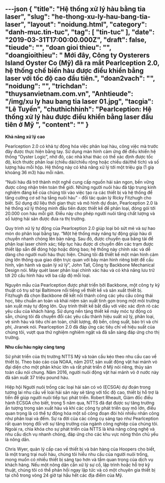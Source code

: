 ---json
{
    "title": "Hệ thống xử lý hàu bằng tia laser",
    "slug": "he-thong-xu-ly-hau-bang-tia-laser",
    "layout": "noidung.html",
    "category": "danh-muc.tin-tuc",
    "tag": [
        "tin-tuc"
    ],
    "date": "2019-03-31T17:00:00.000Z",
    "draft": false,
    "tieude": "",
    "doan gioi thieu": "",
    "doangioithieu": " Mới đây, Công ty Oysterers Island Oyster Co (Mỹ) đã ra mắt Pearlception 2.0, hệ thống chế biến hàu được điều khiển bằng laser với tốc độ cao đầu tiên.",
    "doan2vach": "",
    "noidung": "",
    "trichdan": "thuysanvietnam.com.vn",
    "Anhtieude": "/img/xu ly hau bang tia laser 01.jpg",
    "tacgia": "Lê Tuyến",
    "chuthichhinh": "Pearlception: Hệ thống xử lý hàu được điều khiển bằng laser đầu tiên ở Mỹ ",
    "__content__": ""
}
---
<p><strong>Khả năng xử l&yacute; cao</strong></p>

<p>Pearlception 2.0 c&oacute; khả tự động h&oacute;a việc ph&acirc;n loại h&agrave;u, c&ocirc;ng việc m&agrave; trước đ&acirc;y được thực hiện bằng tay. Sử dụng m&agrave;n h&igrave;nh cảm ứng để điều khiển hệ thống &ldquo;Oyster Logic&rdquo;, nhờ đ&oacute;, c&aacute;c nh&agrave; khai th&aacute;c c&oacute; thể x&aacute;c định được tốc độ, k&iacute;ch thước ph&acirc;n loại (chiều d&agrave;i/chiều rộng hoặc chiều d&agrave;i/thể t&iacute;ch) v&agrave; số lượng h&agrave;u mỗi hộp. Hệ thống n&agrave;y c&oacute; khả năng xử l&yacute; tới một triệu giạ (1 giạ khoảng 36 m3) h&agrave;u mỗi năm.</p>

<p>&ldquo;Nu&ocirc;i h&agrave;u đ&atilde; trở th&agrave;nh một nghề cung cấp nguồn hải sản ngon, bền vững được c&ocirc;ng nhận tr&ecirc;n to&agrave;n thế giới. Những người nu&ocirc;i h&agrave;u đ&atilde; tập trung kinh nghiệm đ&aacute;ng kể của ch&uacute;ng t&ocirc;i v&agrave;o việc tạo ra c&aacute;c thiết bị v&agrave; hệ thống để tăng cường cơ sở hạ tầng nu&ocirc;i h&agrave;u&rdquo; - đối t&aacute;c quản l&yacute; Ricky Fitzhugh cho biết. Sử dụng dữ liệu thời gian thực v&agrave; m&ocirc; h&igrave;nh dự đo&aacute;n, Pearlception 2.0 l&agrave; hệ thống xử l&yacute; th&ocirc;ng minh đầu ti&ecirc;n được thiết kế để ph&acirc;n loại, đ&oacute;ng g&oacute;i tới 20.000 con h&agrave;u mỗi giờ. Điều n&agrave;y cho ph&eacute;p người nu&ocirc;i tăng chất lượng v&agrave; số lượng hải sản được đưa ra thị trường.</p>

<p>Quy tr&igrave;nh xử l&yacute; tự động của Pearlception 2.0 gi&uacute;p loại bỏ sứt mẻ v&agrave; sự hao m&ograve;n do ph&acirc;n loại bằng tay. &ldquo;Một hệ thống m&aacute;y n&acirc;ng tự động gi&uacute;p h&agrave;u di chuyển nhanh ch&oacute;ng l&ecirc;n b&agrave;n n&acirc;ng. Sau đ&oacute;, được chuyển qua băng tải để ph&acirc;n loại laser ch&iacute;nh x&aacute;c; tiếp tục h&agrave;u được di chuyển đến c&aacute;c trạm được thiết lập sẵn để đ&oacute;ng hộp hoặc đ&oacute;ng bao; hệ thống n&agrave;y ch&iacute;nh x&aacute;c v&agrave; dễ d&agrave;ng cho người nu&ocirc;i h&agrave;u thực hiện. Ch&uacute;ng t&ocirc;i đ&atilde; thiết kế một m&agrave;n h&igrave;nh cảm ứng lớn th&ocirc;ng qua giao diện trực quan với bảy m&agrave;n h&igrave;nh ri&ecirc;ng biệt để cấu h&igrave;nh, vận h&agrave;nh v&agrave; quản l&yacute; xử l&yacute;&rdquo;, John Tall, C&ocirc;ng ty Backbone Mechanical Design n&oacute;i. M&aacute;y qu&eacute;t laser ph&acirc;n loại ch&iacute;nh x&aacute;c h&agrave;u v&agrave; c&oacute; khả năng lưu trữ tới 20 cấu h&igrave;nh h&agrave;u với ba cấp độ mỗi loại.</p>

<p>Nguy&ecirc;n mẫu của Pearlception được ph&aacute;t triển bởi Backbone, một c&ocirc;ng ty kỹ thuật c&oacute; trụ sở tại Baltimore nổi tiếng về thiết kế v&agrave; sản xuất thiết bị. Fitzhugh đ&atilde; chọn Backbone để kết nối th&agrave;nh c&ocirc;ng c&aacute;c y&ecirc;u cầu c&ocirc;ng th&aacute;i học, ti&ecirc;u chuẩn an to&agrave;n v&agrave; kh&aacute;i niệm sản xuất tinh gọn trong một m&ocirc;i trường sản xuất m&aacute;y tự động lớn. Quy tr&igrave;nh thiết kế bắt đầu với việc x&aacute;c định r&otilde; c&aacute;c y&ecirc;u cầu của kh&aacute;ch h&agrave;ng. Sử dụng nền tảng thiết kế m&aacute;y m&oacute;c tự động c&oacute; sẵn, ch&uacute;ng t&ocirc;i đ&atilde; chuyển đổi c&aacute;c y&ecirc;u cầu th&agrave;nh hiệu suất xử l&yacute;, ph&acirc;n loại, vệ sinh h&agrave;u v&agrave; ti&ecirc;u ch&iacute; an to&agrave;n, chất lượng, độ bền, c&ocirc;ng suất, bảo tr&igrave; v&agrave; chi ph&iacute;, Jiranek n&oacute;i. Pearlception 2.0 đ&atilde; đ&aacute;p ứng c&aacute;c ti&ecirc;u ch&iacute; về hiệu suất của ch&uacute;ng t&ocirc;i, vượt qua thử nghiệm nghi&ecirc;m ngặt v&agrave; đ&atilde; sẵn s&agrave;ng đ&aacute;p ứng cho thị trường.</p>

<p><strong>Nhu cầu h&agrave;u ng&agrave;y c&agrave;ng tang</strong></p>

<p>Sử ph&aacute;t triển của thị trường NTTS Mỹ v&agrave; to&agrave;n cầu k&eacute;o theo nhu cầu cao về thiết bị. Theo b&aacute;o c&aacute;o của NOAA, năm 2017, sản xuất động vật hai mảnh vỏ đại diện cho một ph&acirc;n kh&uacute;c lớn v&agrave; rất ph&aacute;t triển ở Mỹ n&oacute;i ri&ecirc;ng, thủy sản to&agrave;n cầu n&oacute;i chung. Năm 2016, người nu&ocirc;i động vật hai mảnh vỏ ở nước n&agrave;y đ&atilde; sản xuất 37 triệu pound h&agrave;u.</p>

<p>Hiệp hội Người nu&ocirc;i trồng c&aacute;c loại hải sản c&oacute; vỏ (ECSGA) dự đo&aacute;n trong tương lai nhu cầu về lo&agrave;i hải sản n&agrave;y sẽ tăng với tốc độ cao, thiết bị hỗ trợ l&agrave; tiền đề gi&uacute;p người nu&ocirc;i tiếp tục ph&aacute;t triển. Robert Rheault, Gi&aacute;m đốc điều h&agrave;nh ECSGA cho biết, trong 5 năm qua, NTTS đ&atilde; đạt được sự tăng trưởng ấn tượng trong sản xuất h&agrave;u v&agrave; khi c&aacute;c c&ocirc;ng ty ph&aacute;t triển quy m&ocirc; lớn, điều quan trọng l&agrave; c&oacute; thể tự động h&oacute;a một số c&ocirc;ng đoạn đ&ograve;i hỏi nhiều nh&acirc;n c&ocirc;ng như ph&acirc;n loại v&agrave; đếm. Sự ra đời của c&aacute;c c&ocirc;ng cụ s&aacute;ng tạo như Pearlception rất quan trọng đối với sự tăng trưởng của ng&agrave;nh c&ocirc;ng nghiệp của ch&uacute;ng t&ocirc;i. Ngo&agrave;i ra, ch&igrave;a kh&oacute;a cho sự ph&aacute;t triển của NTTS l&agrave; khả năng c&ocirc;ng nghệ v&agrave; nhu cầu dịch vụ nhanh ch&oacute;ng, đ&aacute;p ứng cho c&aacute;c khu vực n&ocirc;ng th&ocirc;n chủ yếu l&agrave; n&ocirc;ng d&acirc;n.</p>

<p>Chris Wyer, quản l&yacute; cấp cao về thiết bị v&agrave; b&aacute;n h&agrave;ng của Hoopers cho biết, l&agrave; một trang trại nu&ocirc;i h&agrave;u, ch&uacute;ng t&ocirc;i hiểu nhu cầu của người nu&ocirc;i trồng, mong muốn c&oacute; nhiều thiết bị s&aacute;ng tạo hơn v&agrave; tầm quan trọng của dịch vụ kh&aacute;ch h&agrave;ng. Nếu một n&ocirc;ng d&acirc;n cần xử l&yacute; sự cố, lập tr&igrave;nh hoặc hỗ trợ kỹ thuật, ch&uacute;ng t&ocirc;i c&oacute; thể phản hồi ngay lập tức v&agrave; c&oacute; một chuy&ecirc;n gia thiết bị tại chỗ trong v&ograve;ng 24 giờ tại hầu hết c&aacute;c địa điểm của Mỹ.</p>
